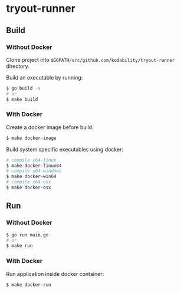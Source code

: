 # tryout-runner

## Build
### Without Docker
Clone project into `$GOPATH/src/github.com/kodability/tryout-runner` directory.

Build an executable by running:
```bash
$ go build -v
# or
$ make build
```

### With Docker
Create a docker image before build.
```bash
$ make docker-image
```

Build system specific executables using docker:
```bash
# compile x64-linux
$ make docker-linux64
# compile x64-windows
$ make docker-win64
# compile x64-osx
$ make docker-osx
```

## Run
### Without Docker
```bash
$ go run main.go
# or
$ make run
```

### With Docker
Run application inside docker container:
```bash
$ make docker-run
```
